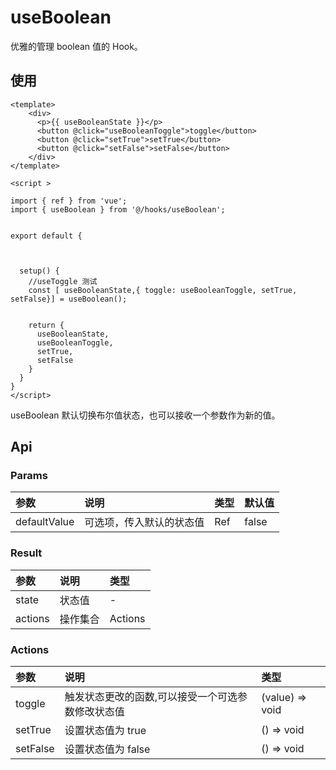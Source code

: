 # useBoolean

优雅的管理 boolean 值的 Hook。

## 使用

```
<template>
    <div>
      <p>{{ useBooleanState }}</p>
      <button @click="useBooleanToggle">toggle</button>
      <button @click="setTrue">setTrue</button>
      <button @click="setFalse">setFalse</button>
    </div>
</template>

<script >

import { ref } from 'vue';
import { useBoolean } from '@/hooks/useBoolean';


export default {



  setup() {
    //useToggle 测试
    const [ useBooleanState,{ toggle: useBooleanToggle, setTrue, setFalse}] = useBoolean();


    return {
      useBooleanState,
      useBooleanToggle,
      setTrue,
      setFalse
    }
  }
}
</script>
```

useBoolean 默认切换布尔值状态，也可以接收一个参数作为新的值。

## Api

### Params

| 参数         | 说明                     | 类型         | 默认值 |
| :----------- | :----------------------- | :----------- | :----- |
| defaultValue | 可选项，传入默认的状态值 | Ref<boolean> | false  |

### Result

| 参数    | 说明     | 类型    |
| :------ | :------- | :------ |
| state   | 状态值   | -       |
| actions | 操作集合 | Actions |

### Actions

| 参数     | 说明                                              | 类型            |
| :------- | :------------------------------------------------ | :-------------- |
| toggle   | 触发状态更改的函数,可以接受一个可选参数修改状态值 | (value) => void |
| setTrue  | 设置状态值为 true                                 | () => void      |
| setFalse | 设置状态值为 false                                | () => void      |
